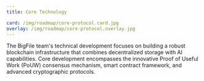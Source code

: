```yaml
---
title: Core Technology

card: /img/roadmap/core-protocol.card.jpg
overlay: /img/roadmap/core-protocol.overlay.jpg
---
```

The BigFile team's technical development focuses on building a robust blockchain infrastructure that combines decentralized storage with AI capabilities. Core development encompasses the innovative Proof of Useful Work (PoUW) consensus mechanism, smart contract framework, and advanced cryptographic protocols. 
  
